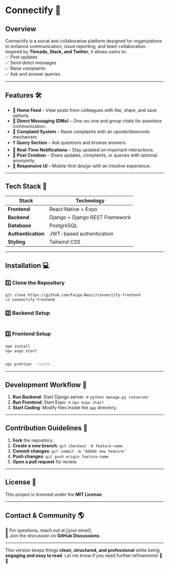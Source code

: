 
# **Connectify** 🚀  

## **Overview**  
Connectify is a social and collaborative platform designed for organizations to enhance communication, issue reporting, and team collaboration. Inspired by **Threads, Slack, and Twitter**, it allows users to:  
✅ Post updates  
✅ Send direct messages  
✅ Raise complaints  
✅ Ask and answer queries  

---

## **Features** 🛠  
- 📢 **Home Feed** – View posts from colleagues with like, share, and save options.  
- 💬 **Direct Messaging (DMs)** – One-on-one and group chats for seamless communication.  
- 🚨 **Complaint System** – Raise complaints with an upvote/downvote mechanism.  
- ❓ **Query Section** – Ask questions and browse answers.  
- 🔔 **Real-Time Notifications** – Stay updated on important interactions.  
- 📝 **Post Creation** – Share updates, complaints, or queries with optional anonymity.  
- 📱 **Responsive UI** – Mobile-first design with an intuitive experience.  

---

## **Tech Stack** 🔧  
| Stack | Technology |
|--------|------------|
| **Frontend** | React Native + Expo |
| **Backend** | Django + Django REST Framework |
| **Database** | PostgreSQL |
| **Authentication** | JWT-based authentication |
| **Styling** | Tailwind CSS |

---

## **Installation** 💻  

### **1️⃣ Clone the Repository**  
```sh
git clone https://github.com/Faiqa-Nasir/connectify-frontend
cd connectify-frontend
```

### **2️⃣ Backend Setup**  
```sh
```

### **3️⃣ Frontend Setup**  
```sh
npm install
npx expo start


npx prettier --write .

```

---

## **Development Workflow** 🚀  
1. **Run Backend**: Start Django server → `python manage.py runserver`  
2. **Run Frontend**: Start Expo → `npx expo start`  
3. **Start Coding**: Modify files inside the `app` directory.  

---

## **Contribution Guidelines** 🤝  
1. **Fork** the repository.  
2. **Create a new branch**: `git checkout -b feature-name`  
3. **Commit changes**: `git commit -m "Added new feature"`  
4. **Push changes**: `git push origin feature-name`  
5. **Open a pull request** for review.  

---

## **License** 📝  
This project is licensed under the **MIT License**.  

---

## **Contact & Community** 🌎  
📧 For questions, reach out at [your email].  
🤝 Join the discussion on **GitHub Discussions**.  

---

This version keeps things **clean, structured, and professional** while being **engaging and easy to read**. Let me know if you need further refinements! 🚀🔥